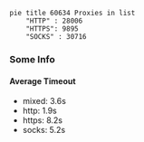 
```mermaid
pie title 60634 Proxies in list
    "HTTP" : 28006
    "HTTPS": 9895
    "SOCKS" : 30716
```

### Some Info
#### Average Timeout

- mixed: 3.6s
- http: 1.9s
- https: 8.2s
- socks: 5.2s